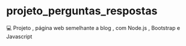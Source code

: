 # projeto_perguntas_respostas
:computer: Projeto , página web semelhante a blog , com Node.js , Bootstrap e Javascript
